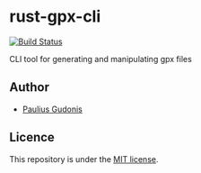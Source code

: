 # rust-gpx-cli
[![Build Status](https://travis-ci.com/nakkht/rust-gpx-cli.svg?branch=develop)](https://travis-ci.com/nakkht/rust-gpx-cli)

CLI tool for generating and manipulating gpx files

## Author
* [Paulius Gudonis](https://pgu.dev)

## Licence
This repository is under the [MIT license](https://github.com/nakkht/rust-gpx/blob/master/LICENSE).
